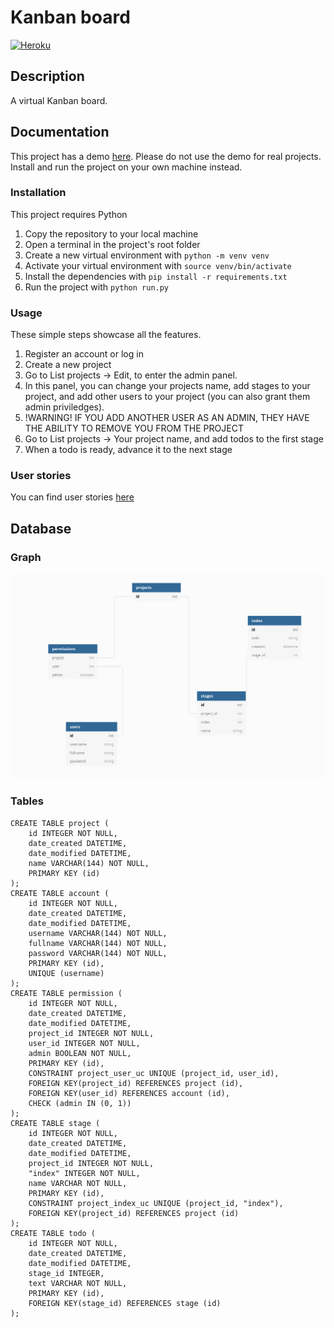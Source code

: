 # Kanban board

[![Heroku](https://heroku-badge.herokuapp.com/?app=tsoha-kanban)](https://tsoha-kanban.herokuapp.com/)

## Description
A virtual Kanban board.

## Documentation

This project has a demo [here](https://tsoha-kanban.herokuapp.com/). Please do not use the demo for real projects. Install and run the project on your own machine instead.

### Installation
This project requires Python

1. Copy the repository to your local machine
2. Open a terminal in the project's root folder
3. Create a new virtual environment with `python -m venv venv`
4. Activate your virtual environment with `source venv/bin/activate`
5. Install the dependencies with `pip install -r requirements.txt`
6. Run the project with `python run.py`

### Usage
These simple steps showcase all the features.

1. Register an account or log in
2. Create a new project
3. Go to List projects -> Edit, to enter the admin panel.
4. In this panel, you can change your projects name, add stages to your project, and add other users to your project (you can also grant them admin priviledges).
5. !WARNING! IF YOU ADD ANOTHER USER AS AN ADMIN, THEY HAVE THE ABILITY TO REMOVE YOU FROM THE PROJECT
4. Go to List projects -> Your project name, and add todos to the first stage
5. When a todo is ready, advance it to the next stage

### User stories
You can find user stories [here](documentation/user_stories.md)
## Database
### Graph
![graph](documentation/graph.png)
### Tables
```
CREATE TABLE project (
	id INTEGER NOT NULL, 
	date_created DATETIME, 
	date_modified DATETIME, 
	name VARCHAR(144) NOT NULL, 
	PRIMARY KEY (id)
);
CREATE TABLE account (
	id INTEGER NOT NULL, 
	date_created DATETIME, 
	date_modified DATETIME, 
	username VARCHAR(144) NOT NULL, 
	fullname VARCHAR(144) NOT NULL, 
	password VARCHAR(144) NOT NULL, 
	PRIMARY KEY (id), 
	UNIQUE (username)
);
CREATE TABLE permission (
	id INTEGER NOT NULL, 
	date_created DATETIME, 
	date_modified DATETIME, 
	project_id INTEGER NOT NULL, 
	user_id INTEGER NOT NULL, 
	admin BOOLEAN NOT NULL, 
	PRIMARY KEY (id), 
	CONSTRAINT project_user_uc UNIQUE (project_id, user_id), 
	FOREIGN KEY(project_id) REFERENCES project (id), 
	FOREIGN KEY(user_id) REFERENCES account (id), 
	CHECK (admin IN (0, 1))
);
CREATE TABLE stage (
	id INTEGER NOT NULL, 
	date_created DATETIME, 
	date_modified DATETIME, 
	project_id INTEGER NOT NULL, 
	"index" INTEGER NOT NULL, 
	name VARCHAR NOT NULL, 
	PRIMARY KEY (id), 
	CONSTRAINT project_index_uc UNIQUE (project_id, "index"), 
	FOREIGN KEY(project_id) REFERENCES project (id)
);
CREATE TABLE todo (
	id INTEGER NOT NULL, 
	date_created DATETIME, 
	date_modified DATETIME, 
	stage_id INTEGER, 
	text VARCHAR NOT NULL, 
	PRIMARY KEY (id), 
	FOREIGN KEY(stage_id) REFERENCES stage (id)
);
```
